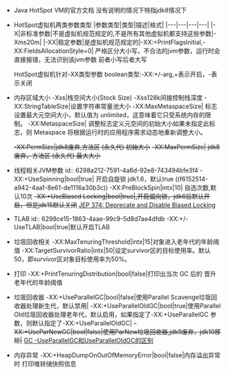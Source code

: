 - Java HotSpot VM的官方文档
  没有说明的情况下特指jdk8情况下
- HotSpot虚拟机两类参数类型
  |参数类型|类型|描述|格式|
  |---|---|---|---|
  |-X|非标准参数|不是虚拟机规范规定的,不是所有其他虚拟机都支持这些参数|-Xms20m|
  |-XX|稳定参数|是虚拟机规范规定的|-XX:+PrintFlagsInitial,-XX:FieldsAllocationStyle=0|
  严格区分大小写，不合法的jvm参数，运行时会直接报错，无法识别该jvm参数
  前者小写后者大写
  
  HotSpot虚拟机针对-XX类型参数
  boolean类型:-XX:+/-arg,+表示开启，-表示关闭
- 内存区域大小
  -Xss|栈空间大小(Stock Size) -Xss128k间接控制栈深度
  -XX:StringTableSize|设置字符串常量池大小
  -XX:MaxMetaspaceSize| 标志设置最大元空间大小，默认值为 unlimited，这意味着它只受系统内存的限制。
  -XX:MetaspaceSize| 调整标志定义元空间的初始大小如果未指定此标志，则 Metaspace 将根据运行时的应用程序需求动态地重新调整大小。
  
  ~~-XX:PermSize|jdk8废弃,方法区 (永久代) 初始大小~~
  ~~-XX:MaxPermSize| jdk8废弃，方法区 (永久代) 最大大小~~
- 线程相关JVM参数
  id:: 6298a212-7591-4a6d-92e8-743494bfe3f4
  -XX:+UseSpinning|bool|true| 开启自旋锁 jdk1.6，默认true ((f6152514-a942-4aa1-8e61-de1116a30b3c))
  -XX:PreBlockSpin|intx|10| 自选次数,默认10次
  ~~-XX:+UseBiased Locking|bool|true|,开启偏向锁，jdk6后默认开启，但是jdk15默认关闭~~
  [JEP 374: Deprecate and Disable Biased Locking](https://openjdk.java.net/jeps/374)
- TLAB
  id:: 6298ce15-1863-4aae-99c9-5d8d7ae4dfdb
  -XX:+/-UseTLAB|bool|true|默认开启TLAB
- 垃圾回收相关
  -XX:MaxTenuringThreshold|intx|15|对象进入老年代的年龄阈值
  -XX:TargetSurvivorRatio|intx|50|设定survivor区的目标使用率。默认50，即survivor区对象目标使用率为50%。
- 打印
  -XX:+PrintTenuringDistribution|bool|false|打印出当次 GC 后的 晋升老年代的年龄阈值
- 垃圾回收器
  -XX:+UseParallelGC|bool|false|使用Parallel Scavenge垃圾回收器处理新生代，默认禁用|
  -XX:+UseParallelOldGC|bool|true|使用Parallel Old垃圾回收器处理老年代，默认启用，如果指定了-XX:+UseParallelGC 参数，则默认指定了-XX:+UseParallelOldGC|
  ~~-XX:+UseParNewGC|bool|false|使用ParNew垃圾回收器,jdk9废弃，jdk10移除|~~
  [GC -UseParallelGC和UseParallelOldGC的区别](https://www.cnblogs.com/kelthuzadx/p/10924117.html)
- 内存异常
  -XX:+HeapDumpOnOutOfMemoryError|bool|false|内存溢出异常时
  打印堆转储快照信息